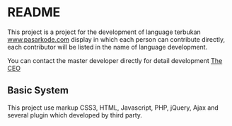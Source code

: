 README
======

This project is a project for the development of language terbukan www.pasarkode.com display in which each person can contribute directly, each contributor will be listed in the name of language development.

You can contact the master developer directly for detail development [The CEO](https://facebook.com/anovanmaximuz) 


Basic System
------------

This project use markup CSS3, HTML, Javascript, PHP, jQuery, Ajax and several plugin which developed by third party.


